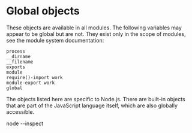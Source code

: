 # Global objects

These objects are available in all modules. The following variables may appear to be global but are not. They exist only in the scope of modules, see the module system documentation:

```
process
__dirname
__filename
exports
module
require()-import work
module-export work
global
```

The objects listed here are specific to Node.js. There are built-in objects that are part of the JavaScript language itself, which are also globally accessible.

node --inspect
